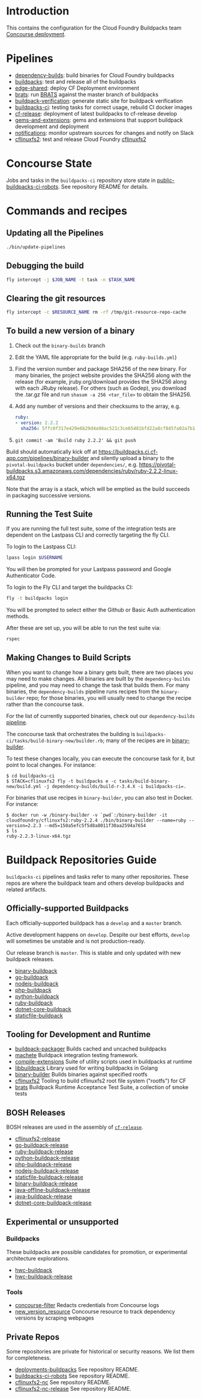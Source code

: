 # Introduction

This contains the configuration for the Cloud Foundry Buildpacks team [Concourse deployment](https://buildpacks.ci.cf-app.com/).

# Pipelines

* [dependency-builds](pipelines/dependency-builds.yml): build binaries for Cloud Foundry buildpacks
* [buildpacks](pipelines/templates/buildpack.yml): test and release all of the buildpacks
* [edge-shared](pipelines/edge-shared.yml): deploy CF Deployment environment
* [brats](pipelines/brats.yml): run [BRATS](https://github.com/cloudfoundry/brats) against the master branch of buildpacks
* [buildpack-verification](pipelines/buildpack-verification.yml): generate static site for buildpack verification
* [buildpacks-ci](pipelines/buildpacks-ci.yml): testing tasks for correct usage, rebuild CI docker images
* [cf-release](pipelines/cf-release.yml): deployment of latest buildpacks to
	cf-release develop
* [gems-and-extensions](pipelines/gems-and-extensions.yml): gems and extensions that support buildpack development and deployment
* [notifications](pipelines/notifications.yml): monitor upstream sources for
	changes and notify on Slack
* [cflinuxfs2](pipelines/cflinuxfs2.yml): test and release Cloud Foundry [cflinuxfs2](https://github.com/cloudfoundry/cflinuxfs2)

# Concourse State

Jobs and tasks in the `buildpacks-ci` repository store state in [public-buildpacks-ci-robots](https://github.com/cloudfoundry/public-buildpacks-ci-robots). See repository README for details.

# Commands and recipes

## Updating all the Pipelines

```sh
./bin/update-pipelines
```

## Debugging the build

```sh
fly intercept -j $JOB_NAME -t task -n $TASK_NAME
```

## Clearing the git resources

```sh
fly intercept -c $RESOURCE_NAME rm -rf /tmp/git-resource-repo-cache
```

## To build a new version of a binary

1. Check out the `binary-builds` branch
2. Edit the YAML file appropriate for the build (e.g. `ruby-builds.yml`)
3. Find the version number and package SHA256 of the new binary. For many binaries, the project website provides the SHA256 along with the release (for example, jruby.org/download provides the SHA256 along with each JRuby release). For others (such as Godep), you download the .tar.gz file and run `shasum -a 256 <tar_file>` to obtain the SHA256.
4. Add any number of versions and their checksums to the array, e.g.

	```yaml
	ruby:
	- version: 2.2.2
	  sha256: 5ffc0f317e429e6b29d4a98ac521c3ce65481bfd22a8cf845fa02a7b113d9b44
	```

5. `git commit -am 'Build ruby 2.2.2' && git push`

Build should automatically kick off at
https://buildpacks.ci.cf-app.com/pipelines/binary-builder and silently
upload a binary to the `pivotal-buildpacks` bucket under
`dependencies/`,
e.g. https://pivotal-buildpacks.s3.amazonaws.com/dependencies/ruby/ruby-2.2.2-linux-x64.tgz

Note that the array is a stack, which will be emptied as the build
succeeds in packaging successive versions.


## Running the Test Suite

If you are running the full test suite, some of the integration tests are dependent on the Lastpass CLI and correctly targeting the fly CLI.

To login to the Lastpass CLI:

```sh
lpass login $USERNAME
```

You will then be prompted for your Lastpass password and Google Authenticator Code.

To login to the Fly CLI and target the buildpacks CI:

```sh
fly -t buildpacks login
```

You will be prompted to select either the Github or Basic Auth authentication methods.

After these are set up, you will be able to run the test suite via:

```sh
rspec
```

## Making Changes to Build Scripts

When you want to change how a binary gets built, there are two places you may need to make changes. All binaries are built by the `dependency-builds` pipeline, and you may need to change the task that builds them. For many binaries, the `dependency-builds` pipeline runs recipes from the `binary-builder` repo; for those binaries, you will usually need to change the recipe rather than the concourse task.

For the list of currently supported binaries, check out our `dependency-builds` [pipeline](https://buildpacks.ci.cf-app.com/teams/main/pipelines/dependency-builds).

The concourse task that orchestrates the building is `buildpacks-ci/tasks/build-binary-new/builder.rb`; many of the recipes are in [binary-builder](https://github.com/cloudfoundry/binary-builder). 

To test these changes locally, you can execute the concourse task for it, but point to local changes. For instance:

```
$ cd buildpacks-ci
$ STACK=cflinuxfs2 fly -t buildpacks e -c tasks/build-binary-new/build.yml -j dependency-builds/build-r-3.4.X -i buildpacks-ci=.
```

For binaries that use recipes in `binary-builder`, you can also test in Docker. For instance:

```
$ docker run -w /binary-builder -v `pwd`:/binary-builder -it cloudfoundry/cflinuxfs2:ruby-2.2.4 ./bin/binary-builder --name=ruby --version=2.2.3 --md5=150a5efc5f5d8a8011f30aa2594a7654
$ ls
ruby-2.2.3-linux-x64.tgz
```



# Buildpack Repositories Guide

`buildpacks-ci` pipelines and tasks refer to many other repositories. These repos are where the buildpack team and others develop buildpacks and related artifacts.

## Officially-supported Buildpacks

Each officially-supported buildpack has a `develop` and a `master` branch.

Active development happens on `develop`. Despite our best efforts, `develop` will sometimes be unstable and is not production-ready.

Our release branch is `master`. This is stable and only updated with new buildpack releases.

* [binary-buildpack](https://github.com/cloudfoundry/binary-buildpack)
* [go-buildpack](https://github.com/cloudfoundry/go-buildpack)
* [nodejs-buildpack](https://github.com/cloudfoundry/nodejs-buildpack)
* [php-buildpack](https://github.com/cloudfoundry/php-buildpack)
* [python-buildpack](https://github.com/cloudfoundry/python-buildpack)
* [ruby-buildpack](https://github.com/cloudfoundry/ruby-buildpack)
* [dotnet-core-buildpack](https://github.com/cloudfoundry/dotnet-core-buildpack)
* [staticfile-buildpack](https://github.com/cloudfoundry/static-buildpack)

## Tooling for Development and Runtime

* [buildpack-packager](https://github.com/cloudfoundry/buildpack-packager)   Builds cached and uncached buildpacks
* [machete](https://github.com/cloudfoundry/machete)           Buildpack integration testing framework.
* [compile-extensions](https://github.com/cloudfoundry/compile-extensions) Suite of utility scripts used in buildpacks at runtime
* [libbuildpack](https://github.com/cloudfoundry/libbuildpack) Library used for writing buildpacks in Golang
* [binary-builder](https://github.com/cloudfoundry/binary-builder)           Builds binaries against specified rootfs
* [cflinuxfs2](https://github.com/cloudfoundry/cflinuxfs2) Tooling to build cflinuxfs2 root file system ("rootfs") for CF
* [brats](https://github.com/cloudfoundry/brats) Buildpack Runtime Acceptance Test Suite, a collection of smoke tests

## BOSH Releases

BOSH releases are used in the assembly of [`cf-release`](https://github.com/cloudfoundry/cf-release).

* [cflinuxfs2-release](https://github.com/cloudfoundry/cflinuxfs2-release)
* [go-buildpack-release](https://github.com/cloudfoundry/go-buildpack-release)
* [ruby-buildpack-release](https://github.com/cloudfoundry/ruby-buildpack-release)
* [python-buildpack-release](https://github.com/cloudfoundry/python-buildpack-release)
* [php-buildpack-release](https://github.com/cloudfoundry/php-buildpack-release)
* [nodejs-buildpack-release](https://github.com/cloudfoundry/nodejs-buildpack-release)
* [staticfile-buildpack-release](https://github.com/cloudfoundry/staticfile-buildpack-release)
* [binary-buildpack-release](https://github.com/cloudfoundry/binary-buildpack-release)
* [java-offline-buildpack-release](https://github.com/cloudfoundry/java-offline-buildpack-release)
* [java-buildpack-release](https://github.com/cloudfoundry/java-buildpack-release)
* [dotnet-core-buildpack-release](https://github.com/cloudfoundry/dotnet-core-buildpack-release)

## Experimental or unsupported

### Buildpacks

These buildpacks are possible candidates for promotion, or experimental architecture explorations.

* [hwc-buildpack](https://github.com/cloudfoundry/hwc-buildpack)
* [hwc-buildpack-release](https://github.com/cloudfoundry/hwc-buildpack-release)

### Tools

* [concourse-filter](https://github.com/pivotal-cf-experimental/concourse-filter) Redacts credentials from Concourse logs
* [new_version_resource](https://github.com/pivotal-cf-experimental/new_version_resource) Concourse resource to track dependency versions by scraping webpages

## Private Repos

Some repositories are private for historical or security reasons. We list them for completeness.

* [deployments-buildpacks](https://github.com/pivotal-cf/deployments-buildpacks) See repository README.
* [buildpacks-ci-robots](https://github.com/pivotal-cf/buildpacks-ci-robots) See repository README.
* [cflinuxfs2-nc](https://github.com/pivotal-cf/cflinuxfs2-nc) See repository README.
* [cflinuxfs2-nc-release](https://github.com/pivotal-cf/cflinuxfs2-nc-release) See repository README.

